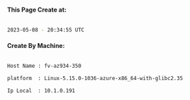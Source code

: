 
   
#### This Page Create at:

```bash

2023-05-08 - 20:34:55 UTC

```

#### Create By Machine:

```bash

Host Name : fv-az934-350

platform  : Linux-5.15.0-1036-azure-x86_64-with-glibc2.35

Ip Local  : 10.1.0.191

```

